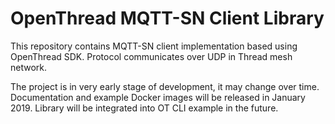 # OpenThread MQTT-SN Client Library
This repository contains MQTT-SN client implementation based using OpenThread SDK. Protocol communicates over UDP in Thread mesh network. 

The project is in very early stage of development, it may change over time. Documentation and example Docker images will be released in January 2019. Library will be integrated into OT CLI example in the future.
